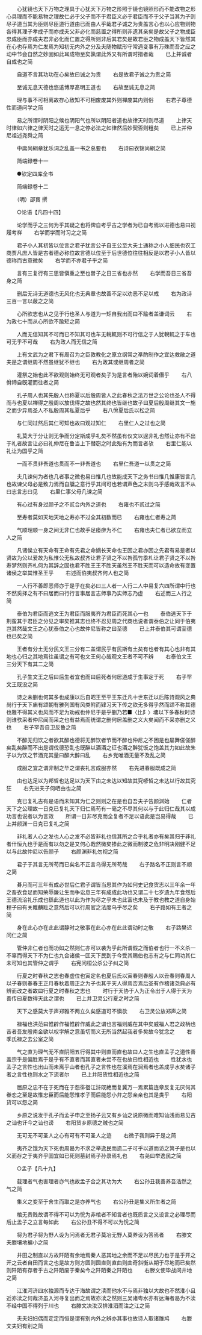 <!-- { "loadSidebar": true } -->
　　心犹镜也天下万物之理具于心犹天下万物之形照于镜也镜照形而不能改物之形心具理而不能易物之理故仁必于父子而不于君臣义必于君臣而不于父子当其为子则尽子道当其为臣则尽臣道行道由已而由人乎哉君子诚之为贵盖言心也以心应物则物各得其理子孝成子而亦成夫父非必化而慈置之得所则非遗其亲矣是故父子之物成臣忠成臣而亦成夫君非必化而仁置之得所则非后其君矣是故君臣之物成盖天下皆然其在心也存焉为仁发焉为知初无内外之分及夫随物赋形守常遇变事有万殊而吾之应之动中节会自然之妙固如此耳成物至矣孰谓此外又有所谓时措者哉
　　已上并诚者自成也之简

　　自道不言其功功在心矣故曰诚之为贵
　　右是故君子诚之为贵之简

　　至诚无息天德也悠逺博厚髙明王道也
　　右故至诚无息之简

　　理与事不可相离故存心致知不可相废废其外则禅废其内则俗
　　右君子尊德性而道问学之简

　　易之所谓时阴阳之候也阴阳气也所以阴阳者道也故律天时则尽道
　　上律天时律如六律之律天时之运无一息之停必法之如律然后妙契否则粗矣
　　已上并仲尼祖述尧舜之简

　　中庸尚絅章犹乐词之乱盖一书之总要也
　　右诗曰衣锦尚絅之简

　　简端録卷十一

　　●钦定四库全书

　　简端録卷十二

　　（明）邵寳 撰

　　○论语【凡四十四】

　　论学而乎之三何为乎其疑之也将俾自考乎古之学者为已自考焉以进德也易曰视履考祥
　　右学而学而时习之之简

　　君子小人其初皆以位言之君子犹言公子自王公至大夫士通称之小人细民也农工商贾凡庶人皆是古者德必称位故言德以位至于后世德位往往相反是以君子小人皆以德称而古意微矣
　　右学而不亦君子乎之简

　　言有三复行有三思皆愼重之至也曽子之日三省也亦然
　　右学而吾日三省吾身之简

　　删后无诗无道德也无风化也无典章也故善不足以劝恶不足以戒
　　右为政诗三百一言以蔽之之简

　　心所欲志也从之见于行也圣人与道为一矩自我出而曰不踰者盖谦词云
　　右为政七十而从心所欲不踰矩之简

　　人而无信知其不可而已不知其可也车无輗軏则不可行信之于人犹輗軏之于车也可无乎不可哉
　　右为政人而无信之简

　　上有文武为之君下有周召为之臣敦教化之原立纲常之凖酌制作之宜达救敝之道夫是之谓继周不然虽继犹不继也
　　右为政其或继周者之简

　　灌祭之始也此不欲观则始终无可观者矣子为是言者殆以婉词着僣乎
　　右八佾禘自旣灌而往者之简

　　孔子周人也其先殷人也称夏以后殷周皆人之此春秋之法万世之公论也圣人不得而与也夏以禅得之殷周以放伐得之故也然其终也皆继也故子曰夏后殷周继其文一施之而少异焉圣人不私殷周其私夏后乎
　　右八佾夏后氏以松之简

　　与仁同过然后其仁可知也故曰观过知仁
　　右里仁人之过也之简

　　礼莫大于分让则无争而分定斯成乎礼矣不然虽有仪文以逞非礼也然让亦有不出于礼者故言让必曰礼仲尼在鲁当上下僣窃之时此殆有为而言者欤
　　右里仁能以礼让为国乎之简

　　一而不贯非吾道也贯而不一非吾道也
　　右里仁吾道一以贯之之简

　　夫几谏何为者也几者事之微也易曰惟几也故能成天下之务书曰惟几惟康皆言几也故谏父母必是致力焉而自牖之意行乎其间可也若谓声色之末则乌乎感哉故言不从曰志言志曰见
　　右里仁事父母几谏之简

　　有心过有身过颜子之不贰合内外之道也
　　右雍也不贰过之简

　　至寿者莫如天地天地之寿亦不过全其初数而已
　　右雍也仁者寿之简

　　气顺理顺一身之间无非仁也故手足痿痹为不仁
　　右雍也夫仁者已欲立而立人之简

　　凡诸侯立有天命有王命有先君之命嫡长天命也王因之君亦因之先君有易是者以贤故为公以爱故为私惟公无私故叔齐让君子贤之不以咎孤竹季札让君子贤之不以咎寿梦然则齐札何为其辞之固也君不胜王王不胜天虽然王不胜天而可以造命故有变置诸侯之举其惟圣王乎
　　右述而伯夷叔齐何人也之简

　　一人行不善即恶师亦于是乎在矣必曰三人者一人行二人中易复六四所谓中行也不然奚择之有不曰居而曰行行言事居言志师事乃实师志乃虚
　　右述而三人行之简

　　泰伯为君臣而逃文王为君臣而服夷齐为君臣而死其心一也
　　泰伯逃天下于荆蛮其于君臣之分见之审矣推其志也终不忍见周之代商也说者谓泰伯之让同于伯夷岂其然哉文王之心犹泰伯之心也故仲尼皆称之曰至德
　　已上并泰伯其可谓至德也已矣之简

　　王者有分土无分民文王三分有二盖谓民乎有民斯有土矣有也者有其心也非有其地也心归之其地焉往虽谓之有可也文王何心哉观文王者不可不辨
　　右泰伯文王三分天下有其二之简

　　孔子生文王之后曰后生者宜也而曰后死者何居道成于生事定于死
　　右子罕文王既没之简

　　诗之未删也何其多也成康以后自昭王至平王东迁凡十世东迁以后陈诗观风之典尚行于天下庙有颂朝有雅列国有风类附而肄习天下传之欲无多得乎然而颂不称其德也雅不得其义也风而不足为劝戒也仲尼于是乎删乃若■〈比阝〉墉以下多春秋时诗则谁欤采者仲尼闻而采之也有益焉而统谓之删何居盖删之义大矣闻而不采亦删之义也
　　右子罕吾自卫反鲁之简

　　不醉无归饮之者欲其醉也德将无醉饮者节而不醉也仲尼之不困是也屡舞傞傞醉矣乱矣醉而不出是谓伐德恐乱也既醉以酒酒之征也酒之醉犹饭之饱盖其力如此故朱子以为饮之节酒充其量曰醉大醉曰乱
　　右乡党唯酒无量不及乱之简

　　成服之宜之谓非制之毕之谓丧礼言成服亦然
　　右先进春服既成之简

　　由也达足以为邦皙也达足以为天下由之未达以知故其究喭皙之未达以行故其究狂
　　右先进夫子何哂由也之简

　　克已复礼古有是语而未知其为仁之则则之在是也自吾夫子告颜渊始
　　仁者天下之公理故一日克已复礼天下归仁焉苟有一毫之不尽其何以与于此归仁哉其以成功言也说者以为言效
　　所谓一日非尽克而全复者不足以语此是岂易得哉
　　已上并颜渊一日克已复礼之简

　　非礼者人心之发也人心之发不必皆非礼也信其所之合乎礼者亦有矣其归于非礼者什恒九也于是而有以勿之是又何心哉然微矣掺此之微而制彼之危非明决刚健不足以与此故仲尼以告颜子
　　右颜渊非礼勿视之简

　　君子于其言无所苟而已矣名不正言乌得无所苟哉
　　右子路名不正则言不顺之简

　　朞月而可三年有成必世后仁君子谓皆当思其作为如何史记食货志以三年余一年之畜衣食足而知荣辱廉让生而争讼息三年有成成此功也又谓二十七岁遗九年食然后王德流洽礼乐成也繇此道也以此为作为尽之乎未也此富也未及于教也教之道自身始程子曰有关雎麟趾之意然后可以行周官之法度乌乎尽之矣
　　右子路如有王者之简

　　身在此心亦在此此谓静时之敬事在此心亦在此此谓动时之敬
　　右子路樊迟问仁之简

　　管仲非仁者也而功如之然则仁亦可以袭为乎此所谓假之而伯者也行一不义杀一不辜而得天下不为仁也九合诸侯一匡天下民到于今受其赐伯也志有之与仁同功其仁未可知也其管仲之谓乎
　　右宪问桓公杀公子纠之简

　　行夏之时春秋之志也春虚位也寅定名也夏后氏以寅春则春殷人以丑春则春周人以子春则春春王正月春秋着周正之为子也其于天人得焉否焉后圣有作稽诸尧典必有辨而改之者故曰行夏之时春秋之志也
　　时行于天协于人为正令出于人得于天为善传曰夏数得天此之谓也
　　已上并卫灵公行夏之时之简

　　天下之感莫大于声郑雅不两立久矣感道可不愼欤
　　右卫灵公放郑声之简

　　禄福也洪范曰惟辟作福惟辟作威此之谓也言福则威在其中矣威福人君之政柄也昔者吾友殷南金欲以权字解之意虽切而义无所当然起我者多矣故今犹念之
　　右季氏禄之去公室之简

　　气之直为理气无不直阴阳五行得其中则直而直也故曰人之生也直孟子之道性善盖宗乎是偏胜焉于是乎有不直者而其直者未尝不在也故曰性相近也
　　性犹水也孟子之言性也出山而未离乎山者也孔子之言性也在溪焉在涧焉者也盖成乎水矣诸子者之言性也则水之下流者尔
　　已上并阳货性相近也之简

　　屈原之忠不在于死而在于怨徘徊江浒既絶而复冀万一焉累篇连章反复无厌何其眷恋之至是故惟忠臣而后能怨惟孝子而后能怨小弁之怨亲亲也其是类乎
　　右阳货可以怨之简

　　乡原之说发于孔子而孟子申之至扬子云又有乡讪之说原微而难知讪浅而易见古之讪也讦今之讪也谤
　　右阳货乡原德之贼也之简

　　无可无不可圣人之心有可有不可圣人之迹
　　右微子我则异于是之简

　　夷齐之饿为天下死也周曷为不求之举逸民而遗二子可乎以道而访之箕子是也以义而存之于夷齐乎固宜如已死则墓封焉子孙录焉礼也
　　右尧曰举逸民之简

　　○孟子【凡十九】

　　载理者气也害理者亦气也故孟子合之其功为大
　　右公孙丑我善养吾浩然之气之简

　　集义之变至于舍生而取之是亦养气也
　　右公孙丑是集义所生者之简

　　棺无贵贱故谓不得不可以为恱为非棺者不知言者也既质言之又设言之必理尽而后止孟子之立言每如此
　　右公孙丑不得不可以为恱之简

　　将为君子将为野人设为问焉者无君子莫冶无野人莫养设为答焉者
　　右滕文夫滕壤地褊小之简

　　井田之制直以方故阡陌有余地焉秦人恶其地之余而不足以尽民力也于是乎开之开之云者自田而言之也是故方则方圆则圆直则直曲则曲奇斜衡从期于尽地而已矣然则阡陌有存者乎古之阡陌废于秦矣今之阡陌秦之阡陌也
　　右滕文使毕战问井地之简

　　江淮河济四水独源而专达于海故谓之渎而他水不与焉非独以大故也不然淮小且近亦渎之何哉济虽入河寻复出而之焉故亦渎之然则三吴诸粤水亦有达海者曷为不渎不经中国不得列于川也
　　右滕文决汝汉排淮泗而注之江之简

　　夫夫妇妇偶而定定而恒是谓有别内外之辨亦其事也故诗人取诸雎鸠
　　右滕文夫妇有别之简

